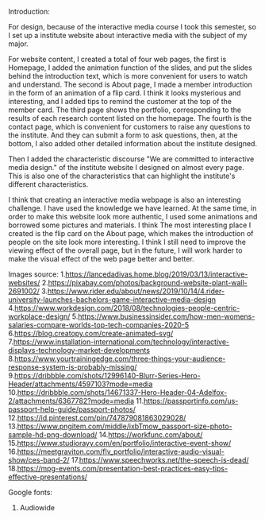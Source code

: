 Introduction:

For design, because of the interactive media course I took this semester, so I set up a institute website about interactive media with the subject of my major.

For website content, I created a total of four web pages, the first is Homepage, I added the animation function of the slides, and put the slides behind the introduction text, which is more convenient for users to watch and understand. The second is About page, I made a member introduction in the form of an animation of a flip card. I think it looks mysterious and interesting, and I added tips to remind the customer at the top of the member card. The third page shows the portfolio, corresponding to the results of each research content listed on the homepage. The fourth is the contact page, which is convenient for customers to raise any questions to the institute. And they can submit a form to ask questions, then, at the bottom, I also added other detailed information about the institute designed.

Then I added the characteristic discourse "We are committed to interactive media design." of the institute website I designed on almost every page. This is also one of the characteristics that can highlight the institute's different characteristics.

I think that creating an interactive media webpage is also an interesting challenge. I have used the knowledge we have learned. At the same time, in order to make this website look more authentic, I used some animations and borrowed some pictures and materials. I think The most interesting place I created is the flip card on the About page, which makes the introduction of people on the site look more interesting. I think I still need to improve the viewing effect of the overall page, but in the future, I will work harder to make the visual effect of the web page better and better.


Images source:
1.https://lancedadivas.home.blog/2019/03/13/interactive-websites/
2.https://pixabay.com/photos/background-website-plant-wall-2691002/
3.https://www.rider.edu/about/news/2019/10/14/4.rider-university-launches-bachelors-game-interactive-media-design
4.https://www.workdesign.com/2018/08/technologies-people-centric-workplace-design/
5.https://www.businessinsider.com/how-men-womens-salaries-compare-worlds-top-tech-companies-2020-5
6.https://blog.creatopy.com/create-animated-svg/
7.https://www.installation-international.com/technology/interactive-displays-technology-market-developments
8.https://www.yourtrainingedge.com/three-things-your-audience-response-system-is-probably-missing/
9.https://dribbble.com/shots/12996140-Blurr-Series-Hero-Header/attachments/4597103?mode=media
10.https://dribbble.com/shots/14671337-Hero-Header-04-Adelfox-2/attachments/6367782?mode=media
11.https://passportinfo.com/us-passport-help-guide/passport-photos/
12.https://id.pinterest.com/pin/747879081863029028/
13.https://www.pngitem.com/middle/ixbTmow_passport-size-photo-sample-hd-png-download/
14.https://workfunc.com/about/
15.https://www.studiorayy.com/en/portfolio/interactive-event-show/
16.https://meetgraviton.com/flv_portfolio/interactive-audio-visual-show/ces-band-2/
17.https://www.speechworks.net/the-speech-is-dead/
18.https://mpg-events.com/presentation-best-practices-easy-tips-effective-presentations/

Google fonts:
1. Audiowide


